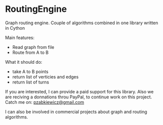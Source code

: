 # RoutingEngine
Graph routing engine. Couple of algorithms combined in one library written in Cython

Main features:

 - Read graph from file
 - Route from A to B

What it should do:

 - take A to B points
 - return list of verticies and edges
 - return list of turns

If you are interested, I can provide a paid support for this library.
Also we are reciving a donnations throu PayPal, to continue work on this project.
Catch me on: pzabkiewicz@gmail.com

I can also be involved in commercial projects about graph and
routing algorithms.

